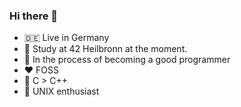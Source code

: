 ### Hi there 👋
- 🇩🇪 Live in Germany
- 🔭 Study at 42 Heilbronn at the moment.
- 🌱 In the process of becoming a good programmer
- ❤️ FOSS
- 🧐 C > C++
- 🐧 UNIX enthusiast
